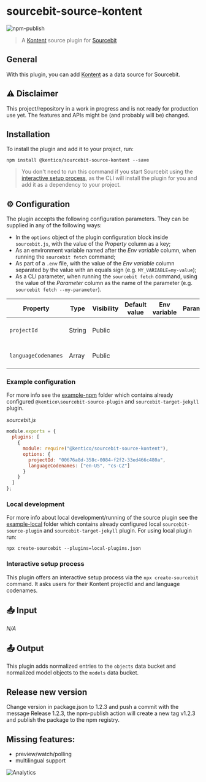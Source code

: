 # sourcebit-source-kontent

![npm-publish](https://github.com/Kentico/sourcebit-source-kontent/workflows/npm-publish/badge.svg?branch=master)

> A [Kontent](https://bit.ly/2W9UyyN) source plugin for [Sourcebit](https://github.com/stackbithq/sourcebit)

## General

With this plugin, you can add [Kontent](https://bit.ly/2W9UyyN) as a data source for Sourcebit.

## ⚠ Disclaimer

This project/repository in a work in progress and is not ready for production use yet. The features and APIs might be (and probably will be) changed.

## Installation

To install the plugin and add it to your project, run:

```
npm install @kentico/sourcebit-source-kontent --save
```

> You don't need to run this command if you start Sourcebit using the [interactive setup process](#interactive-setup-process), as the CLI will install the plugin for you and add it as a dependency to your project.

## ⚙️ Configuration

The plugin accepts the following configuration parameters. They can be supplied in any of the following ways:

- In the `options` object of the plugin configuration block inside `sourcebit.js`, with the value of the _Property_ column as a key;
- As an environment variable named after the _Env variable_ column, when running the `sourcebit fetch` command;
- As part of a `.env` file, with the value of the _Env variable_ column separated by the value with an equals sign (e.g. `MY_VARIABLE=my-value`);
- As a CLI parameter, when running the `sourcebit fetch` command, using the value of the _Parameter_ column as the name of the parameter (e.g. `sourcebit fetch --my-parameter`).

| Property                   | Type   | Visibility | Default value | Env variable | Parameter | Description                                                                                                                                   |
| -------------------------- | ------ | ---------- | ------------- | ------------ | --------- | --------------------------------------------------------------------------------------------------------------------------------------------- |
| `projectId`                | String | Public     |               |              |           | The ID of the Kontent [project](https://docs.kontent.ai/tutorials/develop-apps/get-started/hello-world#a-creating-a-kentico-kontent-project). |  |
| `languageCodenames` | Array  | Public     |               |              |           | Array of language codenames                                                                                                                   |  |

### Example configuration

For more info see the [example-npm](https://github.com/Kentico/sourcebit-source-kontent/tree/master/example-npm) folder which contains already configured `@kentico\sourcebit-source-plugin` and `sourcebit-target-jekyll` plugin.

_sourcebit.js_

```js
module.exports = {
  plugins: [
    {
      module: require("@kentico/sourcebit-source-kontent"),
      options: {
        projectId: "00676a8d-358c-0084-f2f2-33ed466c480a",
        languageCodenames: ["en-US", "cs-CZ"]
      }
    }
  ]
};
```

### Local development

For more info about local development/running of the source plugin see the [example-local](https://github.com/Kentico/sourcebit-source-kontent/tree/master/example-local) folder which contains already configured local `sourcebit-source-plugin` and `sourcebit-target-jekyll` plugin. For using local plugin run:
```
npx create-sourcebit --plugins=local-plugins.json
```

### Interactive setup process

This plugin offers an interactive setup process via the `npx create-sourcebit` command. It asks users for their Kontent projectId and and language codenames.

## 📥 Input

_N/A_

## 📤 Output

This plugin adds normalized entries to the `objects` data bucket and normalized model objects to the `models` data bucket.

## Release new version
Change version in package.json to 1.2.3 and push a commit with the message Release 1.2.3, the npm-publish action will create a new tag v1.2.3 and publish the package to the npm registry.

## Missing features:
- preview/watch/polling
- multilingual support

![Analytics](https://kentico-ga-beacon.azurewebsites.net/api/UA-69014260-4/Kentico/sourcebit-source-kontent?pixel)
